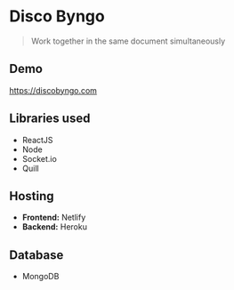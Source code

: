 # Disco Byngo
> Work together in the same document simultaneously

## Demo
https://discobyngo.com

## Libraries used
* ReactJS
* Node
* Socket.io
* Quill

## Hosting
* **Frontend:** Netlify
* **Backend:** Heroku

## Database
* MongoDB
